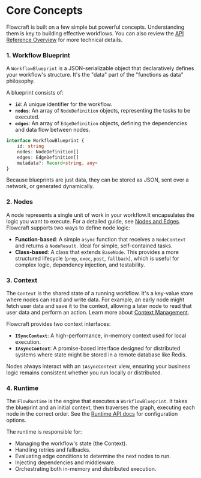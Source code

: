 # Core Concepts

Flowcraft is built on a few simple but powerful concepts. Understanding them is key to building effective workflows. You can also review the [API Reference Overview](/api/) for more technical details.

### 1. Workflow Blueprint

A `WorkflowBlueprint` is a JSON-serializable object that declaratively defines your workflow's structure. It's the "data" part of the "functions as data" philosophy.

A blueprint consists of:
-   **`id`**: A unique identifier for the workflow.
-   **`nodes`**: An array of `NodeDefinition` objects, representing the tasks to be executed.
-   **`edges`**: An array of `EdgeDefinition` objects, defining the dependencies and data flow between nodes.

```typescript
interface WorkflowBlueprint {
	id: string
	nodes: NodeDefinition[]
	edges: EdgeDefinition[]
	metadata?: Record<string, any>
}
```

Because blueprints are just data, they can be stored as JSON, sent over a network, or generated dynamically.

### 2. Nodes

A node represents a single unit of work in your workflow.It encapsulates the logic you want to execute. For a detailed guide, see [Nodes and Edges](/guide/nodes-and-edges). Flowcraft supports two ways to define node logic:

-   **Function-based**: A simple `async` function that receives a `NodeContext` and returns a `NodeResult`. Ideal for simple, self-contained tasks.
-   **Class-based**: A class that extends `BaseNode`. This provides a more structured lifecycle (`prep`, `exec`, `post`, `fallback`), which is useful for complex logic, dependency injection, and testability.

### 3. Context

The `Context` is the shared state of a running workflow. It's a key-value store where nodes can read and write data. For example, an early node might fetch user data and save it to the context, allowing a later node to read that user data and perform an action. Learn more about [Context Management](/guide/context-management).

Flowcraft provides two context interfaces:
-   **`ISyncContext`**: A high-performance, in-memory context used for local execution.
-   **`IAsyncContext`**: A promise-based interface designed for distributed systems where state might be stored in a remote database like Redis.

Nodes always interact with an `IAsyncContext` view, ensuring your business logic remains consistent whether you run locally or distributed.

### 4. Runtime

The `FlowRuntime` is the engine that executes a `WorkflowBlueprint`. It takes the blueprint and an initial context, then traverses the graph, executing each node in the correct order. See the [Runtime API docs](/api/runtime) for configuration options.

The runtime is responsible for:
-   Managing the workflow's state (the Context).
-   Handling retries and fallbacks.
-   Evaluating edge conditions to determine the next nodes to run.
-   Injecting dependencies and middleware.
-   Orchestrating both in-memory and distributed execution.
